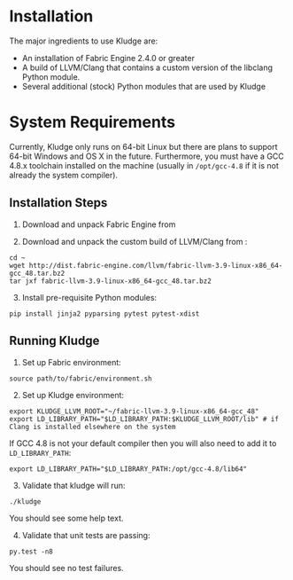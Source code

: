 # Installation

The major ingredients to use Kludge are:

- An installation of Fabric Engine 2.4.0 or greater
- A build of LLVM/Clang that contains a custom version of the libclang Python module.
- Several additional (stock) Python modules that are used by Kludge

# System Requirements

Currently, Kludge only runs on 64-bit Linux but there are plans to support 64-bit Windows and OS X in the future.  Furthermore, you must have a GCC 4.8.x toolchain installed on the machine (usually in `/opt/gcc-4.8` if it is not already the system compiler).

## Installation Steps

1. Download and unpack Fabric Engine from [](http://dist.fabric-engine.com/FabricEngine/)

2. Download and unpack the custom build of LLVM/Clang from [](http://dist.fabric-engine.com/llvm/):

```
cd ~
wget http://dist.fabric-engine.com/llvm/fabric-llvm-3.9-linux-x86_64-gcc_48.tar.bz2
tar jxf fabric-llvm-3.9-linux-x86_64-gcc_48.tar.bz2
```

3. Install pre-requisite Python modules:

```
pip install jinja2 pyparsing pytest pytest-xdist
```

## Running Kludge

1. Set up Fabric environment:

```
source path/to/fabric/environment.sh
```

2. Set up Kludge environment:

```
export KLUDGE_LLVM_ROOT="~/fabric-llvm-3.9-linux-x86_64-gcc_48"
export LD_LIBRARY_PATH="$LD_LIBRARY_PATH:$KLUDGE_LLVM_ROOT/lib" # if Clang is installed elsewhere on the system
```

If GCC 4.8 is not your default compiler then you will also need to add it to `LD_LIBRARY_PATH`:

```
export LD_LIBRARY_PATH="$LD_LIBRARY_PATH:/opt/gcc-4.8/lib64"
```

3. Validate that kludge will run:

```
./kludge
```

You should see some help text.

4. Validate that unit tests are passing:

```
py.test -n8
```

You should see no test failures.
